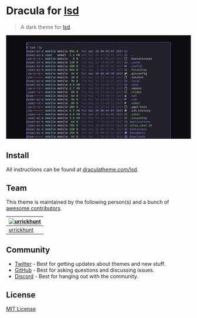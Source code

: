 # Dracula for [lsd](https://github.com/lsd-rs/lsd)

> A dark theme for [lsd](https://github.com/lsd-rs/lsd).

![Screenshot](./screenshot.png)

## Install

All instructions can be found at [draculatheme.com/lsd](https://draculatheme.com/lsd).

## Team

This theme is maintained by the following person(s) and a bunch of [awesome contributors](https://github.com/dracula/foobar/graphs/contributors).

| [![urrickhunt](https://github.com/urrickhunt.png?size=100)](https://github.com/urrickhunt) |
| ------------------------------------------------------------------------------------------ |
| [urrickhunt](https://github.com/urrickhunt)                                                |

## Community

- [Twitter](https://twitter.com/draculatheme) - Best for getting updates about themes and new stuff.
- [GitHub](https://github.com/dracula/dracula-theme/discussions) - Best for asking questions and discussing issues.
- [Discord](https://draculatheme.com/discord-invite) - Best for hanging out with the community.

## License

[MIT License](./LICENSE)
